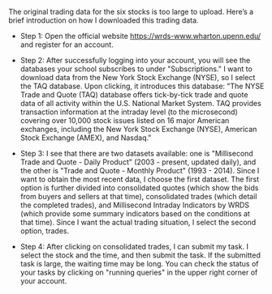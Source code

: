 The original trading data for the six stocks is too large to upload. Here’s a brief introduction on how I downloaded this trading data.

- Step 1: Open the official website https://wrds-www.wharton.upenn.edu/ and register for an account.

- Step 2: After successfully logging into your account, you will see the databases your school subscribes to under "Subscriptions." I want to download data from the New York Stock Exchange (NYSE), so I select the TAQ database. Upon clicking, it introduces this database: "The NYSE Trade and Quote (TAQ) database offers tick-by-tick trade and quote data of all activity within the U.S. National Market System. TAQ provides transaction information at the intraday level (to the microsecond) covering over 10,000 stock issues listed on 16 major American exchanges, including the New York Stock Exchange (NYSE), American Stock Exchange (AMEX), and Nasdaq."

- Step 3: I see that there are two datasets available: one is "Millisecond Trade and Quote - Daily Product" (2003 - present, updated daily), and the other is "Trade and Quote - Monthly Product" (1993 - 2014). Since I want to obtain the most recent data, I choose the first dataset. The first option is further divided into consolidated quotes (which show the bids from buyers and sellers at that time), consolidated trades (which detail the completed trades), and Millisecond Intraday Indicators by WRDS (which provide some summary indicators based on the conditions at that time). Since I want the actual trading situation, I select the second option, trades.

- Step 4: After clicking on consolidated trades, I can submit my task. I select the stock and the time, and then submit the task. If the submitted task is large, the waiting time may be long. You can check the status of your tasks by clicking on "running queries" in the upper right corner of your account.
